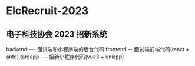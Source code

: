 # ElcRecruit-2023

## 电子科技协会 2023 招新系统

backend --- 面试端和小程序端的后台代码
frontend -- 面试端前端代码(react + antd)
taroapp --- 招新小程序代码(vue3 + uniapp)

